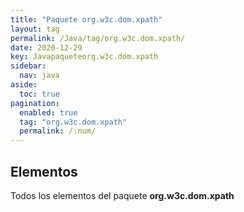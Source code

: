```yaml
---
title: "Paquete org.w3c.dom.xpath"
layout: tag
permalink: /Java/tag/org.w3c.dom.xpath/
date: 2020-12-29
key: Javapaqueteorg.w3c.dom.xpath
sidebar: 
  nav: java
aside: 
  toc: true
pagination: 
  enabled: true
  tag: "org.w3c.dom.xpath"
  permalink: /:num/
---
```


<h2>Elementos</h2>
Todos los elementos del paquete <strong>org.w3c.dom.xpath</strong>
